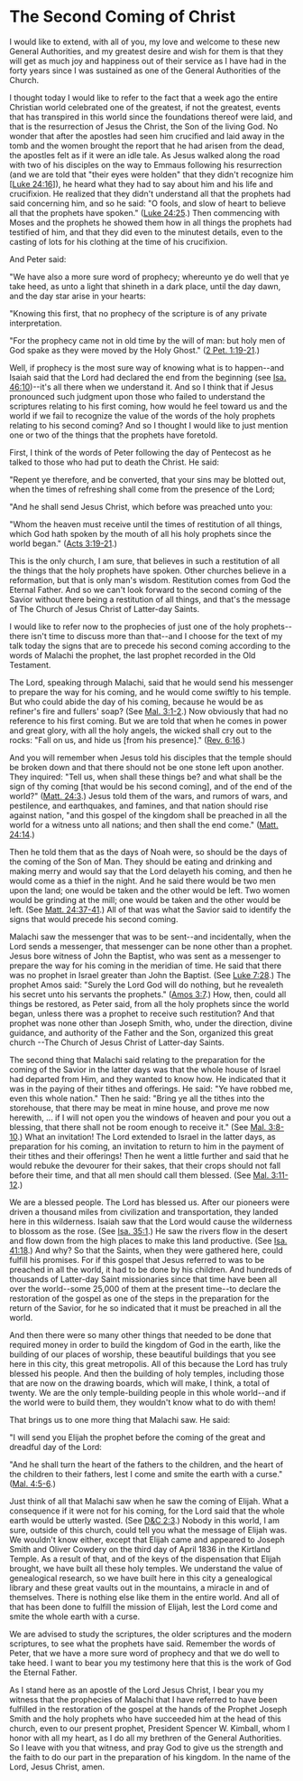 # The Second Coming of Christ

I would like to extend, with all of you, my love and welcome to these new
General Authorities, and my greatest desire and wish for them is that they
will get as much joy and happiness out of their service as I have had in the
forty years since I was sustained as one of the General Authorities of the
Church.

I thought today I would like to refer to the fact that a week ago the entire
Christian world celebrated one of the greatest, if not the greatest, events
that has transpired in this world since the foundations thereof were laid, and
that is the resurrection of Jesus the Christ, the Son of the living God. No
wonder that after the apostles had seen him crucified and laid away in the
tomb and the women brought the report that he had arisen from the dead, the
apostles felt as if it were an idle tale. As Jesus walked along the road with
two of his disciples on the way to Emmaus following his resurrection (and we
are told that "their eyes were holden" that they didn't recognize him [[Luke
24:16](https://www.lds.org/scriptures/nt/luke/24.16?lang=eng#15)]), he heard
what they had to say about him and his life and crucifixion. He realized that
they didn't understand all that the prophets had said concerning him, and so
he said: "O fools, and slow of heart to believe all that the prophets have
spoken." ([Luke
24:25](https://www.lds.org/scriptures/nt/luke/24.25?lang=eng#24).) Then
commencing with Moses and the prophets he showed them how in all things the
prophets had testified of him, and that they did even to the minutest details,
even to the casting of lots for his clothing at the time of his crucifixion.

And Peter said:

"We have also a more sure word of prophecy; whereunto ye do well that ye take
heed, as unto a light that shineth in a dark place, until the day dawn, and
the day star arise in your hearts:

"Knowing this first, that no prophecy of the scripture is of any private
interpretation.

"For the prophecy came not in old time by the will of man: but holy men of God
spake as they were moved by the Holy Ghost." ([2 Pet.
1:19-21](https://www.lds.org/scriptures/nt/2-pet/1.19-21?lang=eng#18).)

Well, if prophecy is the most sure way of knowing what is to happen--and
Isaiah said that the Lord had declared the end from the beginning (see [Isa.
46:10](https://www.lds.org/scriptures/ot/isa/46.10?lang=eng#9))--it's all
there when we understand it. And so I think that if Jesus pronounced such
judgment upon those who failed to understand the scriptures relating to his
first coming, how would he feel toward us and the world if we fail to
recognize the value of the words of the holy prophets relating to his second
coming? And so I thought I would like to just mention one or two of the things
that the prophets have foretold.

First, I think of the words of Peter following the day of Pentecost as he
talked to those who had put to death the Christ. He said:

"Repent ye therefore, and be converted, that your sins may be blotted out,
when the times of refreshing shall come from the presence of the Lord;

"And he shall send Jesus Christ, which before was preached unto you:

"Whom the heaven must receive until the times of restitution of all things,
which God hath spoken by the mouth of all his holy prophets since the world
began." ([Acts
3:19-21](https://www.lds.org/scriptures/nt/acts/3.19-21?lang=eng#18).)

This is the only church, I am sure, that believes in such a restitution of all
the things that the holy prophets have spoken. Other churches believe in a
reformation, but that is only man's wisdom. Restitution comes from God the
Eternal Father. And so we can't look forward to the second coming of the
Savior without there being a restitution of all things, and that's the message
of The Church of Jesus Christ of Latter-day Saints.

I would like to refer now to the prophecies of just one of the holy prophets--
there isn't time to discuss more than that--and I choose for the text of my
talk today the signs that are to precede his second coming according to the
words of Malachi the prophet, the last prophet recorded in the Old Testament.

The Lord, speaking through Malachi, said that he would send his messenger to
prepare the way for his coming, and he would come swiftly to his temple. But
who could abide the day of his coming, because he would be as refiner's fire
and fullers' soap? (See [Mal.
3:1-2](https://www.lds.org/scriptures/ot/mal/3.1-2?lang=eng#0).) Now obviously
that had no reference to his first coming. But we are told that when he comes
in power and great glory, with all the holy angels, the wicked shall cry out
to the rocks: "Fall on us, and hide us [from his presence]." ([Rev.
6:16](https://www.lds.org/scriptures/nt/rev/6.16?lang=eng#15).)

And you will remember when Jesus told his disciples that the temple should be
broken down and that there should not be one stone left upon another. They
inquired: "Tell us, when shall these things be? and what shall be the sign of
thy coming [that would be his second coming], and of the end of the world?"
([Matt. 24:3](https://www.lds.org/scriptures/nt/matt/24.3?lang=eng#2).) Jesus
told them of the wars, and rumors of wars, and pestilence, and earthquakes,
and famines, and that nation should rise against nation, "and this gospel of
the kingdom shall be preached in all the world for a witness unto all nations;
and then shall the end come." ([Matt.
24:14](https://www.lds.org/scriptures/nt/matt/24.14?lang=eng#13).)

Then he told them that as the days of Noah were, so should be the days of the
coming of the Son of Man. They should be eating and drinking and making merry
and would say that the Lord delayeth his coming, and then he would come as a
thief in the night. And he said there would be two men upon the land; one
would be taken and the other would be left. Two women would be grinding at the
mill; one would be taken and the other would be left. (See [Matt.
24:37-41](https://www.lds.org/scriptures/nt/matt/24.37-41?lang=eng#36).) All
of that was what the Savior said to identify the signs that would precede his
second coming.

Malachi saw the messenger that was to be sent--and incidentally, when the Lord
sends a messenger, that messenger can be none other than a prophet. Jesus bore
witness of John the Baptist, who was sent as a messenger to prepare the way
for his coming in the meridian of time. He said that there was no prophet in
Israel greater than John the Baptist. (See [Luke
7:28](https://www.lds.org/scriptures/nt/luke/7.28?lang=eng#27).) The prophet
Amos said: "Surely the Lord God will do nothing, but he revealeth his secret
unto his servants the prophets." ([Amos
3:7](https://www.lds.org/scriptures/ot/amos/3.7?lang=eng#6).) How, then, could
all things be restored, as Peter said, from all the holy prophets since the
world began, unless there was a prophet to receive such restitution? And that
prophet was none other than Joseph Smith, who, under the direction, divine
guidance, and authority of the Father and the Son, organized this great church
--The Church of Jesus Christ of Latter-day Saints.

The second thing that Malachi said relating to the preparation for the coming
of the Savior in the latter days was that the whole house of Israel had
departed from Him, and they wanted to know how. He indicated that it was in
the paying of their tithes and offerings. He said: "Ye have robbed me, even
this whole nation." Then he said: "Bring ye all the tithes into the
storehouse, that there may be meat in mine house, and prove me now herewith, ...
if I will not open you the windows of heaven and pour you out a blessing, that
there shall not be room enough to receive it." (See [Mal.
3:8-10](https://www.lds.org/scriptures/ot/mal/3.8-10?lang=eng#7).) What an
invitation! The Lord extended to Israel in the latter days, as preparation for
his coming, an invitation to return to him in the payment of their tithes and
their offerings! Then he went a little further and said that he would rebuke
the devourer for their sakes, that their crops should not fall before their
time, and that all men should call them blessed. (See [Mal.
3:11-12](https://www.lds.org/scriptures/ot/mal/3.11-12?lang=eng#10).)

We are a blessed people. The Lord has blessed us. After our pioneers were
driven a thousand miles from civilization and transportation, they landed here
in this wilderness. Isaiah saw that the Lord would cause the wilderness to
blossom as the rose. (See [Isa.
35:1](https://www.lds.org/scriptures/ot/isa/35.1?lang=eng#0).) He saw the
rivers flow in the desert and flow down from the high places to make this land
productive. (See [Isa.
41:18](https://www.lds.org/scriptures/ot/isa/41.18?lang=eng#17).) And why? So
that the Saints, when they were gathered here, could fulfill his promises. For
if this gospel that Jesus referred to was to be preached in all the world, it
had to be done by his children. And hundreds of thousands of Latter-day Saint
missionaries since that time have been all over the world--some 25,000 of them
at the present time--to declare the restoration of the gospel as one of the
steps in the preparation for the return of the Savior, for he so indicated
that it must be preached in all the world.

And then there were so many other things that needed to be done that required
money in order to build the kingdom of God in the earth, like the building of
our places of worship, these beautiful buildings that you see here in this
city, this great metropolis. All of this because the Lord has truly blessed
his people. And then the building of holy temples, including those that are
now on the drawing boards, which will make, I think, a total of twenty. We are
the only temple-building people in this whole world--and if the world were to
build them, they wouldn't know what to do with them!

That brings us to one more thing that Malachi saw. He said:

"I will send you Elijah the prophet before the coming of the great and
dreadful day of the Lord:

"And he shall turn the heart of the fathers to the children, and the heart of
the children to their fathers, lest I come and smite the earth with a curse."
([Mal. 4:5-6](https://www.lds.org/scriptures/ot/mal/4.5-6?lang=eng#4).)

Just think of all that Malachi saw when he saw the coming of Elijah. What a
consequence if it were not for his coming, for the Lord said that the whole
earth would be utterly wasted. (See [D&amp;C
2:3](https://www.lds.org/scriptures/dc-testament/dc/2.3?lang=eng#2).) Nobody
in this world, I am sure, outside of this church, could tell you what the
message of Elijah was. We wouldn't know either, except that Elijah came and
appeared to Joseph Smith and Oliver Cowdery on the third day of April 1836 in
the Kirtland Temple. As a result of that, and of the keys of the dispensation
that Elijah brought, we have built all these holy temples. We understand the
value of genealogical research, so we have built here in this city a
genealogical library and these great vaults out in the mountains, a miracle in
and of themselves. There is nothing else like them in the entire world. And
all of that has been done to fulfill the mission of Elijah, lest the Lord come
and smite the whole earth with a curse.

We are advised to study the scriptures, the older scriptures and the modern
scriptures, to see what the prophets have said. Remember the words of Peter,
that we have a more sure word of prophecy and that we do well to take heed. I
want to bear you my testimony here that this is the work of God the Eternal
Father.

As I stand here as an apostle of the Lord Jesus Christ, I bear you my witness
that the prophecies of Malachi that I have referred to have been fulfilled in
the restoration of the gospel at the hands of the Prophet Joseph Smith and the
holy prophets who have succeeded him at the head of this church, even to our
present prophet, President Spencer W. Kimball, whom I honor with all my heart,
as I do all my brethren of the General Authorities. So I leave with you that
witness, and pray God to give us the strength and the faith to do our part in
the preparation of his kingdom. In the name of the Lord, Jesus Christ, amen.

